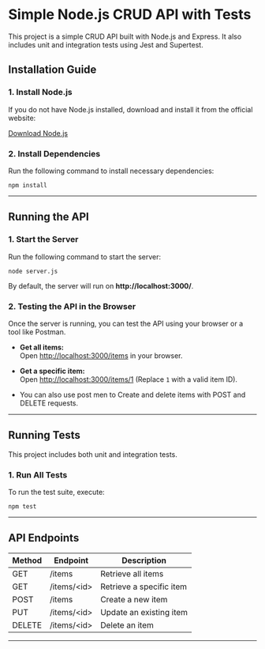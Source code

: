 # Simple Node.js CRUD API with Tests

This project is a simple CRUD API built with Node.js and Express. It also includes unit and integration tests using Jest and Supertest.

## **Installation Guide**

### **1. Install Node.js**

If you do not have Node.js installed, download and install it from the official website:

[Download Node.js](https://nodejs.org/)

### **2. Install Dependencies**

Run the following command to install necessary dependencies:

```
npm install
```

---

## **Running the API**

### **1. Start the Server**

Run the following command to start the server:

```
node server.js
```

By default, the server will run on **http://localhost:3000/**.

### **2. Testing the API in the Browser**

Once the server is running, you can test the API using your browser or a tool like Postman.

- **Get all items:**  
  Open [http://localhost:3000/items](http://localhost:3000/items) in your browser.

- **Get a specific item:**  
  Open [http://localhost:3000/items/1](http://localhost:3000/items/1) (Replace `1` with a valid item ID).

- You can also use post men to Create and delete items with POST and DELETE requests.

---

## **Running Tests**

This project includes both unit and integration tests.

### **1. Run All Tests**

To run the test suite, execute:

```
npm test
```

---

## **API Endpoints**

| Method | Endpoint      | Description              |
| ------ | ------------- | ------------------------ |
| GET    | /items        | Retrieve all items       |
| GET    | /items/\<id\> | Retrieve a specific item |
| POST   | /items        | Create a new item        |
| PUT    | /items/\<id\> | Update an existing item  |
| DELETE | /items/\<id\> | Delete an item           |

---

<!-- this is not important -->
<!-- this is again also not important -->
